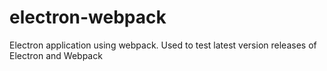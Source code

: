 # electron-webpack
Electron application using webpack. Used to test latest version releases of Electron and Webpack
